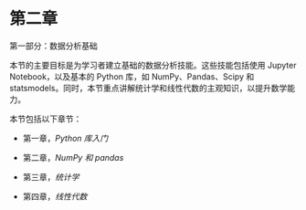 # 第二章

第一部分：数据分析基础

本节的主要目标是为学习者建立基础的数据分析技能。这些技能包括使用 Jupyter Notebook，以及基本的 Python 库，如 NumPy、Pandas、Scipy 和 statsmodels。同时，本节重点讲解统计学和线性代数的主观知识，以提升数学能力。

本节包括以下章节：

+   第一章，*Python 库入门*

+   第二章，*NumPy 和 pandas*

+   第三章，*统计学*

+   第四章，*线性代数*
